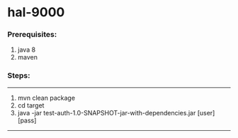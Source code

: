 # hal-9000

### Prerequisites:

1. java 8
1. maven 

### Steps:

---
1. mvn clean package
1. cd target
1. java -jar test-auth-1.0-SNAPSHOT-jar-with-dependencies.jar [user] [pass]
---